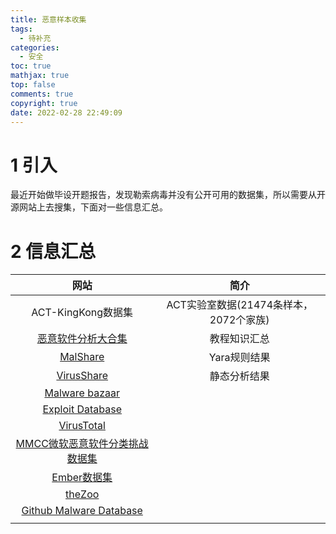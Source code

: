 ```yaml
---
title: 恶意样本收集
tags:
  - 待补充
categories:
  - 安全
toc: true
mathjax: true
top: false
comments: true
copyright: true
date: 2022-02-28 22:49:09
---
```


# 1 引入

最近开始做毕设开题报告，发现勒索病毒并没有公开可用的数据集，所以需要从开源网站上去搜集，下面对一些信息汇总。

# 2 信息汇总

|                             网站                             |                  简介                  |
| :----------------------------------------------------------: | :------------------------------------: |
|                      ACT-KingKong数据集                      | ACT实验室数据(21474条样本，2072个家族) |
|     [恶意软件分析大合集](https://paper.seebug.org/421/)      |              教程知识汇总              |
|              [MalShare](https://malshare.com/)               |              Yara规则结果              |
|            [VirusShare](https://virusshare.com/)             |              静态分析结果              |
|          [Malware bazaar](https://bazaar.abuse.ch/)          |                                        |
|       [Exploit Database](https://www.exploit-db.com/)        |                                        |
|        [VirusTotal](https://www.virustotal.com/gui/)         |                                        |
| [MMCC微软恶意软件分类挑战数据集](https://www.jianshu.com/p/d46f62298cab) |                                        |
|     [Ember数据集](https://www.secrss.com/articles/2337)      |                                        |
|             [theZoo](https://thezoo.morirt.com/)             |                                        |
| [Github Malware Database](https://github.com/Endermanch/MalwareDatabase) |                                        |
|                                                              |                                        |

